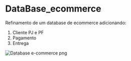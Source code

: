 # DataBase_ecommerce

Refinamento de um database de ecommerce adicionando:
1. Cliente PJ e PF
2. Pagamento
3. Entrega

![Database e-commerce png](https://github.com/joaoomoraiss/DataBase_ecommerce/assets/154389959/a97b4678-bfd5-46ae-8d1b-bd610e85cc02)
